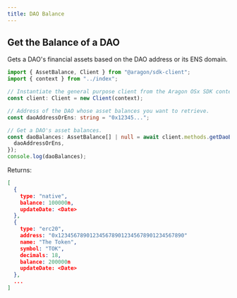 ```yaml
---
title: DAO Balance
---
```


## Get the Balance of a DAO

Gets a DAO's financial assets based on the DAO address or its ENS domain.

```ts
import { AssetBalance, Client } from "@aragon/sdk-client";
import { context } from "../index";

// Instantiate the general purpose client from the Aragon OSx SDK context.
const client: Client = new Client(context);

// Address of the DAO whose asset balances you want to retrieve.
const daoAddressOrEns: string = "0x12345...";

// Get a DAO's asset balances.
const daoBalances: AssetBalance[] | null = await client.methods.getDaoBalances({
  daoAddressOrEns,
});
console.log(daoBalances);
```


Returns:

```json
[
  {
    type: "native",
    balance: 100000n,
    updateDate: <Date>
  },
  {
    type: "erc20",
    address: "0x1234567890123456789012345678901234567890"
    name: "The Token",
    symbol: "TOK",
    decimals: 18,
    balance: 200000n
    updateDate: <Date>
  },
  ...
]
```